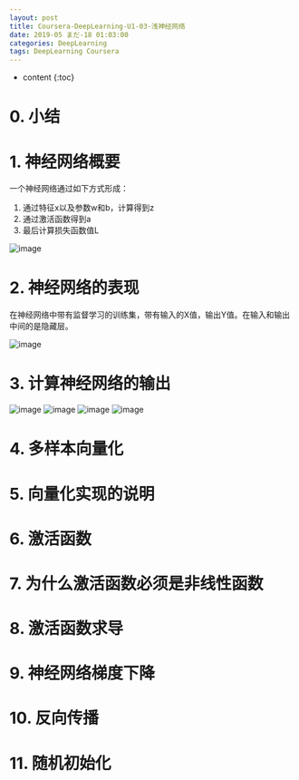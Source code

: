 ```yaml
---
layout: post
title: Coursera-DeepLearning-U1-03-浅神经网络
date: 2019-05 まだ-18 01:03:00
categories: DeepLearning
tags: DeepLearning Coursera
---
```

* content
{:toc}

# 0. 小结

# 1. 神经网络概要

一个神经网络通过如下方式形成：
1. 通过特征x以及参数w和b，计算得到z
2. 通过激活函数得到a
3. 最后计算损失函数值L

![image](https://user-images.githubusercontent.com/18595935/53810677-d2766a00-3f9a-11e9-9bb1-903ff808422a.png)

# 2. 神经网络的表现

在神经网络中带有监督学习的训练集，带有输入的X值，输出Y值。在输入和输出中间的是隐藏层。

![image](https://user-images.githubusercontent.com/18595935/53811160-1322b300-3f9c-11e9-8ac8-6721d326c64c.png)

# 3. 计算神经网络的输出

![image](https://user-images.githubusercontent.com/18595935/53811207-2897dd00-3f9c-11e9-8f6b-04de7efaa275.png)
![image](https://user-images.githubusercontent.com/18595935/53811226-377e8f80-3f9c-11e9-8572-90eaeeba44d8.png)
![image](https://user-images.githubusercontent.com/18595935/53811255-45341500-3f9c-11e9-86e2-51e348a7fd95.png)
![image](https://user-images.githubusercontent.com/18595935/53811274-50874080-3f9c-11e9-96c7-daa00ea9c98d.png)

# 4. 多样本向量化

# 5. 向量化实现的说明

# 6. 激活函数

# 7. 为什么激活函数必须是非线性函数

# 8. 激活函数求导

# 9. 神经网络梯度下降

# 10. 反向传播

# 11. 随机初始化
